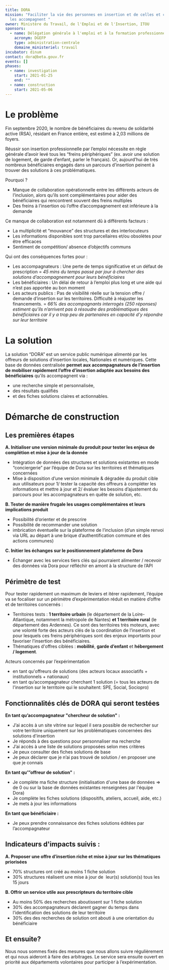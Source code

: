 ```yaml
---
title: DORA
mission: "Faciliter la vie des personnes en insertion et de celles et ceux qui
  les accompagnent "
owner: Ministère du Travail, de l'Emploi et de l'Insertion, ITOU
sponsors:
  - name: Délégation générale à l'emploi et à la formation professionnelle
    acronym: DGEFP
    type: administration-centrale
    domaine_ministeriel: travail
incubator: dinum
contact: dora@beta.gouv.fr
events: []
phases:
  - name: investigation
    start: 2021-01-25
    end: ""
  - name: construction
    start: 2021-05-06
---
```

# Le problème 

Fin septembre 2020, le nombre de bénéficiaires du revenu de solidarité active (RSA), résidant en France entière, est estimé à 2,03 millions de foyers.


Réussir son insertion professionnelle par l’emploi nécessite en règle générale d’avoir levé tous les “freins périphériques” (ex. avoir une solution de logement, de garde d’enfant, parler le français). Or, aujourd’hui de très nombreux bénéficiaires engagés dans un parcours d’insertion peinent à trouver des solutions à ces problématiques. 



Pourquoi ? 

* Manque de collaboration opérationnelle entre les différents acteurs de l’inclusion, alors qu’ils sont complémentaires pour aider des bénéficiaires qui rencontrent souvent des freins multiples
* Des freins à l’insertion où l’offre d’accompagnement est inférieure à la demande



Ce manque de collaboration est notamment dû à différents facteurs : 

* La multiplicité et “mouvance” des structures et des interlocuteurs
* Les informations disponibles sont trop parcellaires et/ou obsolètes pour être efficaces
* Sentiment de compétition/ absence d’objectifs communs



Qui ont des conséquences fortes pour : 

* Les accompagnateurs : Une perte de temps significative et un défaut de prescription 
  = *45 mins du temps passé par jour à chercher des solutions d’accompagnement pour leurs bénéficiaires*
* Les bénéficiaires : Un délai de retour à l’emploi plus long et une aide qui n’est pas apportée au bon moment
* Les acteurs publics : Pas de visibilité réelle sur la tension offre / demande d’insertion sur les territoires. Difficulté à réajuster les financements.
  = *66% des accompagnants interrogés (250 réponses) estiment qu’ils n’arrivent pas à résoudre des problématiques des bénéficiaires car il y a trop peu de partenaires en capacité d’y répondre sur leur territoire*

# La solution 

La solution “DORA” est un service public numérique alimenté par les offreurs de solutions d’insertion locales, Nationales et numériques. Cette base de données centralisée **permet aux accompagnateurs de l’insertion de mobiliser rapidement l’offre d’insertion adaptée aux besoins des bénéficiaires** qu’ils accompagnent via :

* une recherche simple et personnalisée,
* des résultats qualifiés 
* et des fiches solutions claires et actionnables.

# Démarche de construction

## Les premières étapes

**A. Initialiser une version minimale du produit pour tester les enjeux de complétion et mise à jour de la donnée**

* Intégration de données des structures et solutions existantes en mode “conciergerie” par l’équipe de Dora sur les territoires et thématiques concernées 
* Mise à disposition d’une version minimale & dégradée du produit cible aux utilisateurs pour 1/ tester la capacité des offreurs à compléter les informations et mettre à jour et 2/ évaluer les besoins d’ajustement du parcours pour les accompagnateurs en quête de solution, etc. 



**B. Tester de manière frugale les usages complémentaires et leurs implications produit**

* Possibilité d‘orienter et de prescrire
* Possibilité de recommander une solution 
* imbrication éventuelle sur la plateforme de l’inclusion (d’un simple renvoi via URL au départ à une brique d’authentification commune et des actions communes)



**C. Initier les échanges sur le positionnement plateforme de Dora** 

* Échanger avec les services tiers clés qui pourraient alimenter / recevoir des données via Dora pour réfléchir en amont à la structure de l’API 

## Périmètre de test

Pour tester rapidement un maximum de leviers et itérer rapidement, l’équipe va se focaliser sur un périmètre d’expérimentation réduit en matière d’offre et de territoires concernés : 

* Territoires tests : **1 territoire urbain** (le département de la Loire-Atlantique, notamment la métropole de Nantes) **et 1 territoire rural** (le département des Ardennes). Ce sont des territoires très moteurs, avec une volonté forte des acteurs clés de la coordination de l’insertion et pour lesquels ces freins périphériques sont des enjeux importants pour favoriser l’insertion des bénéficiaires.
* Thématiques d'offres ciblées : **mobilité**, **garde d’enfant** et **hébergement / logement**.

Acteurs concernés par l’expérimentation

* en tant qu'offreurs de solutions (des acteurs locaux associatifs + institutionnels + nationaux) 
* en tant qu’accompagnateur cherchant 1 solution (= tous les acteurs de l'insertion sur le territoire qui le souhaitent: SPE, Social, Sociopro)

## Fonctionnalités clés de DORA qui seront testées

  **En tant qu’accompagnateur "chercheur de solution" :**

* J’ai accès à un site vitrine sur lequel il sera possible de rechercher sur votre territoire uniquement sur les problématiques concernées des solutions d'insertion
* Je réponds à des questions pour personnaliser ma recherche
* J’ai accès à une liste de solutions proposées selon mes critères
* Je peux consulter des fiches solutions de base
* Je peux déclarer que je n’ai pas trouvé de solution / en proposer une que je connais



**En tant qu’”offreur de solution" :**

* Je complète ma fiche structure (initialisation d'une base de données => de 0 ou sur la base de données existantes renseignées par l'équipe Dora)
* Je complète les fiches solutions (dispositifs, ateliers, accueil, aide, etc.)
* Je mets à jour les informations



**En tant que bénéficiaire :**

* Je peux prendre connaissance des fiches solutions éditées par l’accompagnateur

## Indicateurs d'impacts suivis :

**A. Proposer une offre d’insertion riche et mise à jour sur les thématiques priorisées**

* 70% structures ont créé au moins 1 fiche solution
* 30% structures réalisent une mise à jour de  leur(s) solution(s) tous les 15 jours



**B. Offrir un service utile aux prescripteurs du territoire cible**

* Au moins 50% des recherches aboutissent sur 1 fiche solution
* 30% des accompagnateurs déclarent gagner du temps dans l’identification des solutions de leur territoire
* 30% des des recherches de solution ont abouti à une orientation du bénéficiaire

## Et ensuite?

Nous nous sommes fixés des mesures que nous allons suivre régulièrement et qui nous aideront à faire des arbitrages. Le service sera ensuite ouvert en priorité aux départements volontaires pour participer à l’expérimentation.
